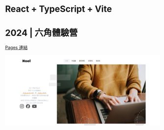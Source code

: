 # React + TypeScript + Vite

# 2024 | 六角體驗營

[Pages 連結](https://raychen1996.github.io/2024camp-blog-web/)

![alt text](image.png)
